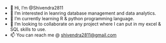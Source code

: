 - 👋 Hi, I’m @Shivendra2811
- 👀 I’m interested in leanring database management and data analytics.
- 🌱 I’m currently learning R & python programming language.
- 💞️ I’m looking to collaborate on any project where I can put in my excel & SQL skills to use. 
- 📫 You can reach me @ shivendra2811@gmail.com

<!---
Shivendra2811/Shivendra2811 is a ✨ special ✨ repository because its `README.md` (this file) appears on your GitHub profile.
You can click the Preview link to take a look at your changes.
--->
